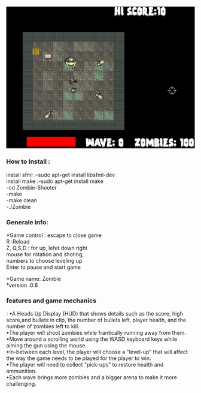 <p align="center">
    <img src="https://github.com/amaraoussama94/Zombie-Shooter/blob/main/game%200.2.png"  >  
</p>
<h3 align="left">How to Install : </h3> 


install sfml :-sudo apt-get install libsfml-dev</br>
install make :-sudo apt-get install  make</br>
              -cd Zombie-Shooter </br>
              -make</br>
              -make clean</br>
              -./Zombie</br>


<h3 align="left">Generale info: </h3>    
*Game control :
escape to close  game</br>
R :Reload </br>
Z, Q,S,D : for up, lefet down right </br>
mouse for  rotation and  shoting,</br>
numbers  to choose leveling up </br>
Enter to pause and start game </br>

*Game name:   Zombie</br>
*version :0.8</br>


 <h3 align="left">features and game mechanics </h3>  :  
•A Heads Up Display (HUD) that shows details such as the score, high score,and bullets in clip, the number of bullets left, player health, and the number
of zombies left to kill.</br>
•The player will shoot zombies while frantically running away from them.</br>
•Move around a scrolling world using the WASD keyboard keys while aiming the gun using the mouse.</br>
•In-between each level, the player will choose a "level-up" that will affect the way the game needs to be played for the player to win.</br>
•The player will need to collect "pick-ups" to restore health and ammunition.</br>
•Each wave brings more zombies and a bigger arena to make it more challenging.</br>
